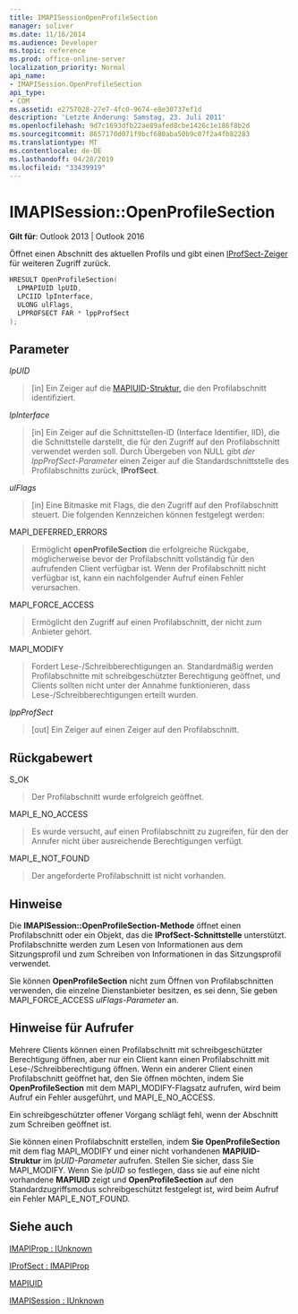 ```yaml
---
title: IMAPISessionOpenProfileSection
manager: soliver
ms.date: 11/16/2014
ms.audience: Developer
ms.topic: reference
ms.prod: office-online-server
localization_priority: Normal
api_name:
- IMAPISession.OpenProfileSection
api_type:
- COM
ms.assetid: e2757028-27e7-4fc0-9674-e8e30737ef1d
description: 'Letzte Änderung: Samstag, 23. Juli 2011'
ms.openlocfilehash: 9d7c1693dfb22ae89afed8cbe1426c1e186f8b2d
ms.sourcegitcommit: 8657170d071f9bcf680aba50b9c07f2a4fb82283
ms.translationtype: MT
ms.contentlocale: de-DE
ms.lasthandoff: 04/28/2019
ms.locfileid: "33439919"
---
```

# <a name="imapisessionopenprofilesection"></a>IMAPISession::OpenProfileSection

  
  
**Gilt für**: Outlook 2013 | Outlook 2016 
  
Öffnet einen Abschnitt des aktuellen Profils und gibt einen [IProfSect-Zeiger](iprofsectimapiprop.md) für weiteren Zugriff zurück. 
  
```cpp
HRESULT OpenProfileSection(
  LPMAPIUID lpUID,
  LPCIID lpInterface,
  ULONG ulFlags,
  LPPROFSECT FAR * lppProfSect
);
```

## <a name="parameters"></a>Parameter

 _lpUID_
  
> [in] Ein Zeiger auf die [MAPIUID-Struktur,](mapiuid.md) die den Profilabschnitt identifiziert. 
    
 _lpInterface_
  
> [in] Ein Zeiger auf die Schnittstellen-ID (Interface Identifier, IID), die die Schnittstelle darstellt, die für den Zugriff auf den Profilabschnitt verwendet werden soll. Durch Übergeben von NULL gibt  _der lppProfSect-Parameter_ einen Zeiger auf die Standardschnittstelle des Profilabschnitts zurück, **IProfSect**.
    
 _ulFlags_
  
> [in] Eine Bitmaske mit Flags, die den Zugriff auf den Profilabschnitt steuert. Die folgenden Kennzeichen können festgelegt werden:
    
MAPI_DEFERRED_ERRORS 
  
> Ermöglicht **openProfileSection** die erfolgreiche Rückgabe, möglicherweise bevor der Profilabschnitt vollständig für den aufrufenden Client verfügbar ist. Wenn der Profilabschnitt nicht verfügbar ist, kann ein nachfolgender Aufruf einen Fehler verursachen. 
    
MAPI_FORCE_ACCESS
  
> Ermöglicht den Zugriff auf einen Profilabschnitt, der nicht zum Anbieter gehört.
    
MAPI_MODIFY 
  
> Fordert Lese-/Schreibberechtigungen an. Standardmäßig werden Profilabschnitte mit schreibgeschützter Berechtigung geöffnet, und Clients sollten nicht unter der Annahme funktionieren, dass Lese-/Schreibberechtigungen erteilt wurden. 
    
 _lppProfSect_
  
> [out] Ein Zeiger auf einen Zeiger auf den Profilabschnitt.
    
## <a name="return-value"></a>Rückgabewert

S_OK 
  
> Der Profilabschnitt wurde erfolgreich geöffnet.
    
MAPI_E_NO_ACCESS 
  
> Es wurde versucht, auf einen Profilabschnitt zu zugreifen, für den der Anrufer nicht über ausreichende Berechtigungen verfügt.
    
MAPI_E_NOT_FOUND 
  
> Der angeforderte Profilabschnitt ist nicht vorhanden.
    
## <a name="remarks"></a>Hinweise

Die **IMAPISession::OpenProfileSection-Methode** öffnet einen Profilabschnitt oder ein Objekt, das die **IProfSect-Schnittstelle** unterstützt. Profilabschnitte werden zum Lesen von Informationen aus dem Sitzungsprofil und zum Schreiben von Informationen in das Sitzungsprofil verwendet. 
  
Sie können **OpenProfileSection** nicht zum Öffnen von Profilabschnitten verwenden, die einzelne Dienstanbieter besitzen, es sei denn, Sie geben MAPI_FORCE_ACCESS  _ulFlags-Parameter_ an. 
  
## <a name="notes-to-callers"></a>Hinweise für Aufrufer

Mehrere Clients können einen Profilabschnitt mit schreibgeschützter Berechtigung öffnen, aber nur ein Client kann einen Profilabschnitt mit Lese-/Schreibberechtigung öffnen. Wenn ein anderer Client einen Profilabschnitt geöffnet hat, den Sie öffnen möchten, indem Sie **OpenProfileSection** mit dem MAPI_MODIFY-Flagsatz aufrufen, wird beim Aufruf ein Fehler ausgeführt, und MAPI_E_NO_ACCESS. 
  
Ein schreibgeschützter offener Vorgang schlägt fehl, wenn der Abschnitt zum Schreiben geöffnet ist. 
  
Sie können einen Profilabschnitt erstellen, indem **Sie OpenProfileSection** mit dem flag MAPI_MODIFY und einer nicht vorhandenen **MAPIUID-Struktur** im  _lpUID-Parameter_ aufrufen. Stellen Sie sicher, dass Sie MAPI_MODIFY. Wenn Sie  _lpUID_ so festlegen, dass sie auf eine nicht vorhandene **MAPIUID** zeigt und **OpenProfileSection** auf den Standardzugriffsmodus schreibgeschützt festgelegt ist, wird beim Aufruf ein Fehler MAPI_E_NOT_FOUND. 
  
## <a name="see-also"></a>Siehe auch



[IMAPIProp : IUnknown](imapipropiunknown.md)
  
[IProfSect : IMAPIProp](iprofsectimapiprop.md)
  
[MAPIUID](mapiuid.md)
  
[IMAPISession : IUnknown](imapisessioniunknown.md)

